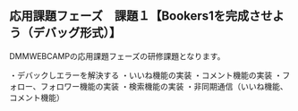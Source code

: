 
## 応用課題フェーズ　課題１【Bookers1を完成させよう（デバッグ形式）】

DMMWEBCAMPの応用課題フェーズの研修課題となります。

・デバックしエラーを解決する
・いいね機能の実装
・コメント機能の実装
・フォロー、フォロワー機能の実装
・検索機能の実装
・非同期通信（いいね機能、コメント機能）
